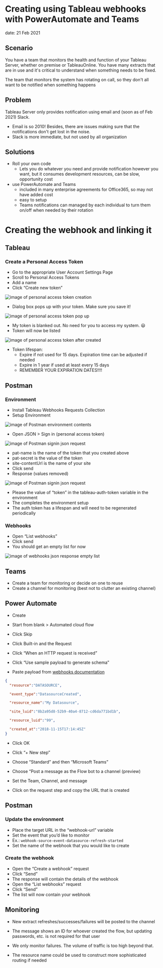 # Creating using Tableau webhooks with PowerAutomate and Teams
date: 21 Feb 2021

## Scenario
You have a team that monitors the health and function of your Tableau Server, whether on premise or TableauOnline. You have many extracts that are in use and it's critical to understand when something needs to be fixed.

The team that monitors the system has rotating on call, so they don't all want to be notified when something happens

## Problem
Tableau Server only provides notification using email and (soon as of Feb 2021) Slack.
* Email is so 2010! Besides, there are issues making sure that the notifications don't get lost in the noise.
* Slack is more immediate, but not used by all organization

## Solutions
* Roll your own code
  * Lets you do whatever you need and provide notification however you want, but it consumes development resources, can be slow, opportunity cost
* use PowerAutomate and Teams
  * included in many enterprise agreements for Office365, so may not have added cost
  * easy to setup
  * Teams notifications can managed by each individual to turn them on/off when needed by their rotation

# Creating the webhook and linking it
## Tableau
### Create a Personal Access Token
*	Go to the appropriate User Account Settings Page
*	Scroll to Personal Access Tokens
*	Add a name
*	Click “Create new token”

![image of personal access token creation](images/webooks_and_teams/pat_creation_1.png)
* Dialog box pops up with your token. Make sure you save it!

![image of personal access token pop up](images/webooks_and_teams/pat_creation_2.png)
*	My token is blanked out. No need for you to access my system. :smiley:
*	Token will now be listed

![image of personal access token after created](images/webooks_and_teams/pat_creation_3.png)
* Token lifespan:
  * Expire if not used for 15 days. Expiration time can be adjusted if needed
  * Expire in 1 year if used at least every 15 days
  * REMEMBER YOUR EXPIRATION DATES!!!!

## Postman
### Environment
*	Install Tableau Webhooks Requests Collection
*	Setup Environment

![image of Postman environment contents](images/webooks_and_teams/postman_environment.png)
*	Open JSON > Sign in (personal access token)

![image of Postman signin json request](images/webooks_and_teams/postman_signin_json_request.png)
  * pat-name is the name of the token that you created above
  * pat-secret is the value of the token
  * site-contentUrl is the name of your site
*	Click send
*	Response (values removed)

![image of Postman signin json request](images/webooks_and_teams/postman_signin_json_response.png)
  * Please the value of “token” in the tableau-auth-token variable in the environment
*	The completes the environment setup
*	The auth token has a lifespan and will need to be regenerated periodically
### Webhooks
*	Open “List webhooks”
*	Click send
*	You should get an empty list for now

![image of webhooks json response empty list](images/webooks_and_teams/webhooks_json_response_empty_list.png)

## Teams
*	Create a team for monitoring or decide on one to reuse
*	Create a channel for monitoring (best not to clutter an existing channel)

## Power Automate
*	Create

*	Start from blank > Automated cloud flow

*	Click Skip

*	Click Built-in and the Request

*	Click “When an HTTP request is received”

*	Click “Use sample payload to generate schema”

*	Paste payload from [webhooks documentation](https://help.tableau.com/current/developer/webhooks/en-us/docs/webhooks-events-payload.html)
```json
{
  "resource":"DATASOURCE",

  "event_type":"DatasourceCreated",

  "resource_name":"My Datasource",

  "site_luid":"8b2a95d8-52b9-40a4-8712-cd6da771bd1b",

  "resource_luid":"99",

  "created_at":"2018-11-15T17:14:45Z"
}
```
*	Click OK

*	Click “+ New step”

*	Choose “Standard” and then “Microsoft Teams”

*	Choose “Post a message as the Flow bot to a channel (preview)

*	Set the Team, Channel, and message

*	Click on the request step and copy the URL that is created

## Postman
### Update the environment
*	Place the target URL in the “webhook-url” variable
*	Set the event that you’d like to monitor
  *	Ex.: `webhook-source-event-datasource-refresh-started`
*	Set the name of the webhook that you would like to create
### Create the webhook
*	Open the “Create a webhook” request
*	Click “Send”
  *	The response will contain the details of the webhook
*	Open the “List webhooks” request
*	Click “Send”
  *	The list will now contain your webhook
## Monitoring
*	New extract refreshes/successes/failures will be posted to the channel

*	The message shows an ID for whoever created the flow, but updating passwords, etc. is not required for that user
*	We only monitor failures. The volume of traffic is too high beyond that.
*	The resource name could be used to construct more sophisticated routing if needed
